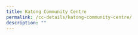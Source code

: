 ```yaml
---
title: Katong Community Centre
permalink: /cc-details/katong-community-centre/
description: ""
---
```

